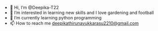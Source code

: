 - 👋 Hi, I’m @Deepika-T22
- 👀 I’m interested in learning new skills and I love gardening and football
- 🌱 I’m currently learning python programming
- 📫 How to reach me deepikathirunavukkarasu2210@gmail.com

<!---
Deepika-T22/Deepika-T22 is a ✨ special ✨ repository because its `README.md` (this file) appears on your GitHub profile.
You can click the Preview link to take a look at your changes.
--->
